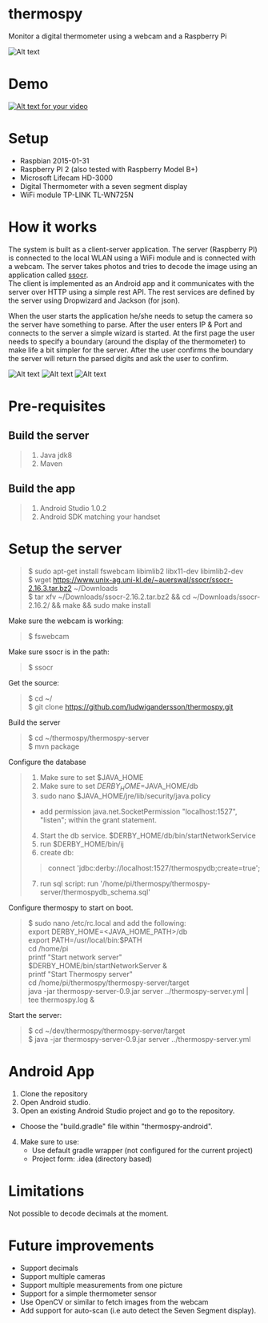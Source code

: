 thermospy
=========
Monitor a digital thermometer using a webcam and a Raspberry Pi

![Alt text](../docs/docs/gfx/thermospy.jpg "Thermospy in action")

Demo
========
[![Alt text for your video](http://img.youtube.com/vi/Le5CVlUJAuE/0.jpg)](http://www.youtube.com/watch?v=Le5CVlUJAuE)

Setup
========
  * Raspbian 2015-01-31
  * Raspberry PI 2 (also tested with Raspberry Model B+)
  * Microsoft Lifecam HD-3000
  * Digital Thermometer with a seven segment display
  * WiFi module TP-LINK TL-WN725N

How it works
============
The system is built as a client-server application. The server (Raspberry PI) is connected to the local WLAN using a WiFi module and is connected with a webcam. The server takes photos and tries to decode the image using an application called [ssocr](https://www.unix-ag.uni-kl.de/~auerswal/ssocr/). 
<br />
The client is implemented as an Android app and it communicates with the server over HTTP using a simple rest API. The rest services are defined by the server using Dropwizard and Jackson (for json).

When the user starts the application he/she needs to setup the camera so the server have something to parse. After the user enters IP & Port and connects to the server a simple wizard is started. At the first page the user needs to specify a boundary (around the display of the thermometer) to make life a bit simpler for the server. After the user confirms the boundary the server will return the parsed digits and ask the user to confirm. 

![Alt text](../docs/docs/gfx/setup.png "Server setup") ![Alt text](../docs/docs/gfx/bounds.png "Specify bounds") ![Alt text](../docs/docs/gfx/confirm.png "Confirm temperature")

Pre-requisites
===============
  
## Build the server
  > 1. Java jdk8
  > 2. Maven
  
## Build the app
  > 1. Android Studio 1.0.2
  > 2. Android SDK matching your handset
  
Setup the server
================
 > $ sudo apt-get install fswebcam libimlib2 libx11-dev libimlib2-dev<br />
 > $ wget https://www.unix-ag.uni-kl.de/~auerswal/ssocr/ssocr-2.16.3.tar.bz2 ~/Downloads<br />
 > $ tar xfv ~/Downloads/ssocr-2.16.2.tar.bz2 && cd ~/Downloads/ssocr-2.16.2/ && make && sudo make install<br />
  
Make sure the webcam is working:<br />
 > $ fswebcam

Make sure ssocr is in the path:<br />
 > $ ssocr<br />

Get the source:<br />
>  $ cd ~/<br />
>  $ git clone https://github.com/ludwigandersson/thermospy.git<br />

Build the server
>  $ cd ~/thermospy/thermospy-server <br />
>  $ mvn package <br />

Configure the database<br />
> 1. Make sure to set $JAVA_HOME
> 2. Make sure to set $DERBY_HOME=$JAVA_HOME/db
> 3. sudo nano $JAVA_HOME/jre/lib/security/java.policy
>   - add permission java.net.SocketPermission "localhost:1527", "listen"; within the grant statement.
> 4. Start the db service. $DERBY_HOME/db/bin/startNetworkService
> 5. run $DERBY_HOME/bin/ij
> 6. create db:
>   > connect 'jdbc:derby://localhost:1527/thermospydb;create=true';
> 7. run sql script:
>     run '/home/pi/thermospy/thermospy-server/thermospydb_schema.sql' 

Configure thermospy to start on boot.<br />
 > $ sudo nano /etc/rc.local and add the following:<br />
 > export DERBY_HOME=<JAVA_HOME_PATH>/db<br />
 > export PATH=/usr/local/bin:$PATH<br />
 > cd /home/pi<br />
 > printf "Start network server"<br />
 > $DERBY_HOME/bin/startNetworkServer &<br />
 > printf "Start Thermospy server"<br />
 > cd /home/pi/thermospy/thermospy-server/target<br />
 > java -jar thermospy-server-0.9.jar server ../thermospy-server.yml | tee thermospy.log &

Start the server:
>  $ cd ~/dev/thermospy/thermospy-server/target <br />
>  $ java -jar thermospy-server-0.9.jar server ../thermospy-server.yml  <br />

Android App
===========
 1. Clone the repository
 2. Open Android studio.
 3. Open an existing Android Studio project and go to the repository.
   - Choose the "build.gradle" file within "thermospy-android".
 4. Make sure to use:
    - Use default gradle wrapper (not configured for the current project)
    - Project form: .idea (directory based)

Limitations
===========
  Not possible to decode decimals at the moment.<br />

Future improvements
===================
  * Support decimals
  * Support multiple cameras
  * Support multiple measurements from one picture
  * Support for a simple thermometer sensor 
  * Use OpenCV or similar to fetch images from the webcam
  * Add support for auto-scan (i.e auto detect the Seven Segment display).






